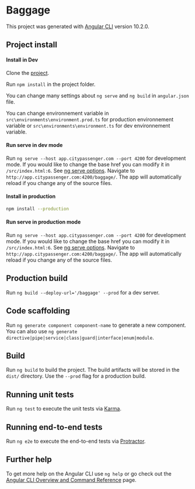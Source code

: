 # Baggage

This project was generated with [Angular CLI](https://github.com/angular/angular-cli) version 10.2.0.

## Project install

#### Install in Dev
Clone the [project](https://github.com/GhioRodolphe/baggage.git).

Run `npm install` in the project folder.

You can change many settings about `ng serve` and `ng build` in `angular.json` file.

You can change environnement variable in `src\environments\environment.prod.ts` for production environnement variable or `src\environments\environment.ts` for dev environnement variable.

#### Run serve in dev mode
Run `ng serve --host app.citypassenger.com --port 4200` for development mode. If you would like to change the base href you can modify it in `/src/index.html:6`.
See [ng serve options](https://angular.io/cli/serve).
Navigate to `http://app.citypassenger.com:4200/baggage/`. The app will automatically reload if you change any of the source files.

#### Install in production
 ```bash
 npm install --production 
 ```

#### Run serve in production mode
Run `ng serve --host app.citypassenger.com --port 4200` for development mode. If you would like to change the base href you can modify it in `/src/index.html:6`.
See [ng serve options](https://angular.io/cli/serve).
Navigate to `http://app.citypassenger.com:4200/baggage/`. The app will automatically reload if you change any of the source files.

## Production build
Run `ng build --deploy-url='/baggage' --prod` for a dev server. 

## Code scaffolding
Run `ng generate component component-name` to generate a new component. You can also use `ng generate directive|pipe|service|class|guard|interface|enum|module`.

## Build
Run `ng build` to build the project. The build artifacts will be stored in the `dist/` directory. Use the `--prod` flag for a production build.

## Running unit tests
Run `ng test` to execute the unit tests via [Karma](https://karma-runner.github.io).

## Running end-to-end tests
Run `ng e2e` to execute the end-to-end tests via [Protractor](http://www.protractortest.org/).

## Further help
To get more help on the Angular CLI use `ng help` or go check out the [Angular CLI Overview and Command Reference](https://angular.io/cli) page.
